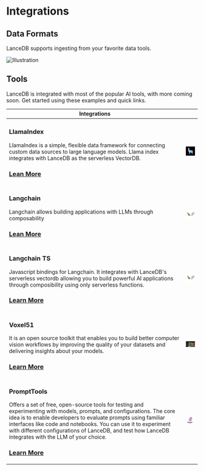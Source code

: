 # Integrations

## Data Formats

LanceDB supports ingesting from your favorite data tools.

![Illustration](/lancedb/assets/ecosystem-illustration.png)


## Tools

LanceDB is integrated with most of the popular AI tools, with more coming soon.
Get started using these examples and quick links.

| Integrations | |
|---|---:|
| <h3> LlamaIndex </h3>LlamaIndex is a simple, flexible data framework for connecting custom data sources to large language models. Llama index integrates with LanceDB as the serverless VectorDB. <h3>[Lean More](https://gpt-index.readthedocs.io/en/latest/examples/vector_stores/LanceDBIndexDemo.html) </h3> |<img src="../assets/llama-index.jpg" alt="image" width="150" height="auto">|
| <h3>Langchain</h3>Langchain allows building applications with LLMs through composability <h3>[Lean More](https://python.langchain.com/en/latest/modules/indexes/vectorstores/examples/lancedb.html) | <img src="../assets/langchain.png" alt="image" width="150" height="auto">|
| <h3>Langchain TS</h3> Javascript bindings for Langchain. It integrates with LanceDB's serverless vectordb allowing you to build powerful AI applications through composibility using only serverless functions. <h3>[Learn More]( https://js.langchain.com/docs/modules/data_connection/vectorstores/integrations/lancedb) | <img src="../assets/langchain.png" alt="image" width="150" height="auto">|
| <h3>Voxel51</h3>  It is an open source toolkit that enables you to build better computer vision workflows by improving the quality of your datasets and delivering insights about your models.<h3>[Learn More](./voxel51.md) | <img src="../assets/voxel.gif" alt="image" width="150" height="auto">|
| <h3>PromptTools</h3>  Offers a set of free, open-source tools for testing and experimenting with models, prompts, and configurations. The core idea is to enable developers to evaluate prompts using familiar interfaces like code and notebooks. You can use it to experiment with different configurations of LanceDB, and test how LanceDB integrates with the LLM of your choice.<h3>[Learn More](./prompttools.md) | <img src="../assets/prompttools.jpeg" alt="image" width="150" height="auto">|

